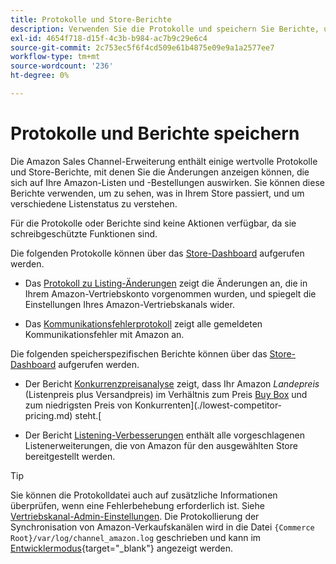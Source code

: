 ```yaml
---
title: Protokolle und Store-Berichte
description: Verwenden Sie die Protokolle und speichern Sie Berichte, um zu sehen, was in Ihrem Adobe Commerce- oder Magento Open Source-Store und in Ihren Amazon Marketplace-Listen passiert.
exl-id: 4654f718-d15f-4c3b-b984-ac7b9c29e6c4
source-git-commit: 2c753ec5f6f4cd509e61b4875e09e9a1a2577ee7
workflow-type: tm+mt
source-wordcount: '236'
ht-degree: 0%

---
```


# Protokolle und Berichte speichern

Die Amazon Sales Channel-Erweiterung enthält einige wertvolle Protokolle und Store-Berichte, mit denen Sie die Änderungen anzeigen können, die sich auf Ihre Amazon-Listen und -Bestellungen auswirken. Sie können diese Berichte verwenden, um zu sehen, was in Ihrem Store passiert, und um verschiedene Listenstatus zu verstehen.

Für die Protokolle oder Berichte sind keine Aktionen verfügbar, da sie schreibgeschützte Funktionen sind.

Die folgenden Protokolle können über das [Store-Dashboard](./amazon-store-dashboard.md) aufgerufen werden.

- Das [Protokoll zu Listing-Änderungen](./listing-changes-log.md) zeigt die Änderungen an, die in Ihrem Amazon-Vertriebskonto vorgenommen wurden, und spiegelt die Einstellungen Ihres Amazon-Vertriebskanals wider.

- Das [Kommunikationsfehlerprotokoll](./communication-errors-log.md) zeigt alle gemeldeten Kommunikationsfehler mit Amazon an.

Die folgenden speicherspezifischen Berichte können über das [Store-Dashboard](./amazon-store-dashboard.md) aufgerufen werden.

- Der Bericht [Konkurrenzpreisanalyse](./competitive-price-analysis.md) zeigt, dass Ihr Amazon _Landepreis_ (Listenpreis plus Versandpreis) im Verhältnis zum Preis [Buy Box](./buy-box-competitor-pricing.md) und zum niedrigsten Preis von Konkurrenten](./lowest-competitor-pricing.md) steht.[

- Der Bericht [Listening-Verbesserungen](./listing-improvements.md) enthält alle vorgeschlagenen Listenerweiterungen, die von Amazon für den ausgewählten Store bereitgestellt werden.

>[!TIP]
>
>Sie können die Protokolldatei auch auf zusätzliche Informationen überprüfen, wenn eine Fehlerbehebung erforderlich ist. Siehe [Vertriebskanal-Admin-Einstellungen](./sales-channel-settings.md). Die Protokollierung der Synchronisation von Amazon-Verkaufskanälen wird in die Datei `{Commerce Root}/var/log/channel_amazon.log` geschrieben und kann im [Entwicklermodus](https://docs.magento.com/user-guide/magento/installation-modes.html){target=&quot;_blank&quot;} angezeigt werden.
